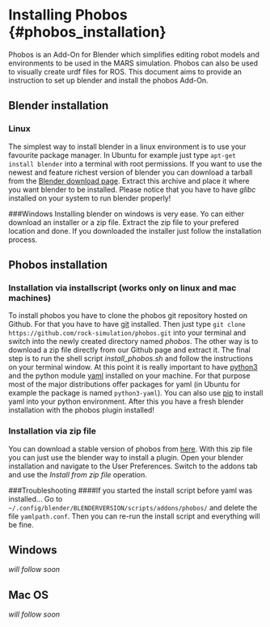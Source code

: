 Installing Phobos {#phobos_installation}
===================

Phobos is an Add-On for Blender which simplifies editing robot models and environments to be used in the MARS simulation. Phobos can also be used to visually create urdf files for ROS. This document aims to provide an instruction to set up blender and install the phobos Add-On.

## Blender installation

### Linux
The simplest way to install blender in a linux environment is to use your favourite package manager. In Ubuntu for example just type `apt-get install blender` into a terminal with root permissions. If you want to use the newest and feature richest version of blender you can download a tarball from the [Blender download page](http://www.blender.org/download/). Extract this archive and place it where you want blender to be installed. Please notice that you have to have *glibc* installed on your system to run blender properly!

###Windows
Installing blender on windows is very ease. Yo can either download an installer or a zip file. Extract the zip file to your prefered location and done. If you downloaded the installer just follow the installation process.

## Phobos installation

### Installation via installscript (works only on linux and mac machines)
To install phobos you have to clone the phobos git repository hosted on Github. For that you have to have [git](http://git-scm.com/) installed. Then just type `git clone https://github.com/rock-simulation/phobos.git` into your terminal and switch into the newly created directory named *phobos*. The other way is to download a zip file directly from our Github page and extract it. The final step is to run the shell script *install_phobos.sh* and follow the instructions on your terminal window.
At this point it is really important to have [python3](https://www.python.org/) and the python module [yaml](http://www.yaml.org/) installed on your machine. For that purpose most of the major distributions offer packages for yaml (in Ubuntu for example the package is named `python3-yaml`). You can also use [pip](https://pypi.python.org/pypi/pip) to install yaml into your python environment. After this you have a fresh blender installation with the phobos plugin installed!

### Installation via zip file
You can download a stable version of phobos from [here](http://XXXXX "pobos download"). With this zip file you can just use the blender way to install a plugin. Open your blender installation and navigate to the User Preferences. Switch to the addons tab and use the *Install from zip file* operation.

###Troubleshooting
####If you started the install script before yaml was installed...
Go to `~/.config/blender/BLENDERVERSION/scripts/addons/phobos/` and delete the file `yamlpath.conf`. Then you can re-run the install script and everything will be fine.

## Windows
*will follow soon*

## Mac OS
*will follow soon*

